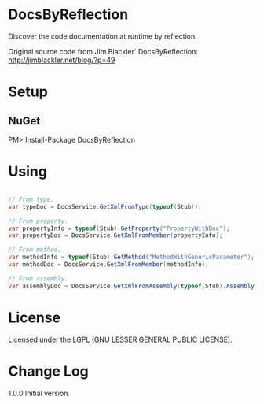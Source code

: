 DocsByReflection
================

Discover the code documentation at runtime by reflection. 

Original source code from Jim Blackler' DocsByReflection: http://jimblackler.net/blog/?p=49

Setup
========

NuGet
------
PM> Install-Package DocsByReflection


Using
========
```c#

// From type.
var typeDoc = DocsService.GetXmlFromType(typeof(Stub));

// From property.
var propertyInfo = typeof(Stub).GetProperty("PropertyWithDoc");
var propertyDoc = DocsService.GetXmlFromMember(propertyInfo);

// From method.
var methodInfo = typeof(Stub).GetMethod("MethodWithGenericParameter");
var methodDoc = DocsService.GetXmlFromMember(methodInfo);

// From assembly.
var assemblyDoc = DocsService.GetXmlFromAssembly(typeof(Stub).Assembly);

```


License
========
Licensed under the [LGPL (GNU LESSER GENERAL PUBLIC LICENSE)](http://www.gnu.org/licenses/lgpl-3.0-standalone.html).

Change Log
========
1.0.0 Initial version.